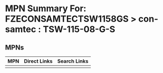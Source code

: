 



# MPN Summary For: FZECONSAMTECTSW1158GS > con-samtec : TSW-115-08-G-S

## MPNs
  

|MPN|Direct Links|Search Links|
| :--- | :--- | :--- |
||||
